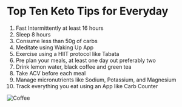 # Top Ten Keto Tips for Everyday

1. Fast Intermittently at least 16 hours
2. Sleep 8 hours
3. Consume less than 50g of carbs
4. Meditate using Waking Up App
5. Exercise using a HIIT protocol like Tabata
6. Pre plan your meals, at least one day out preferably two
7. Drink lemon water, black coffee and green tea
8. Take ACV before each meal 
9. Manage micronutrients like Sodium, Potassium, and Magnesium
10. Track everything you eat using an App like Carb Counter

![Coffee](https://rajmparam.github.io/images/tips-one-meal-a-day-feature.jpg)

